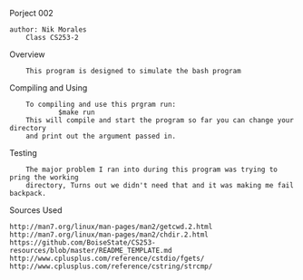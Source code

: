 Porject 002

	author: Nik Morales
        Class CS253-2

Overview

        This program is designed to simulate the bash program

Compiling and Using

        To compiling and use this prgram run:
                $make run
        This will compile and start the program so far you can change your directory
        and print out the argument passed in.

Testing

        The major problem I ran into during this program was trying to pring the working
        directory, Turns out we didn't need that and it was making me fail backpack.    

Sources Used

	http://man7.org/linux/man-pages/man2/getcwd.2.html
	http://man7.org/linux/man-pages/man2/chdir.2.html
	https://github.com/BoiseState/CS253-resources/blob/master/README_TEMPLATE.md
	http://www.cplusplus.com/reference/cstdio/fgets/
	http://www.cplusplus.com/reference/cstring/strcmp/


